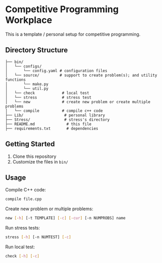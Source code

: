 # Competitive Programming Workplace

This is a template / personal setup for competitive programming. 

## Directory Structure

```
├── bin/
│   └── configs/        
│       └── config.yaml # configuration files
│   └── source/         # support to create problem(s); and utility functions
│       └── make.py
│       └── util.py
│   └── check            # local test
│   └── stress           # stress test
│   └── new              # create new problem or create multiple problems
│   └── compile          # compile c++ code
├── Lib/                  # personal library
├── Stress/               # stress's directory
├── README.md              # this file
├── requirements.txt       # dependencies
```

## Getting Started
1. Clone this repository
2. Customize the files in `bin/`
## Usage

Compile C++ code:
```bash
compile file.cpp
```

Create new problem or multiple problems:
```bash
new [-h] [-t TEMPLATE] [-c] [-cur] [-n NUMPROBS] name
```

Run stress tests:
```bash
stress [-h] [-n NUMTEST] [-c]
```

Run local test:
```bash
check [-h] [-c]
```
